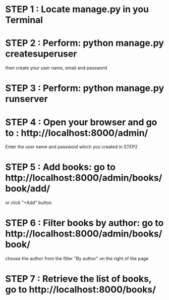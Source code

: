 # STEP 1 : Locate manage.py in you Terminal

# STEP 2 : Perform: python manage.py createsuperuser		
then create your user name, email and password

# STEP 3 : Perform: python manage.py runserver

# STEP 4 : Open your browser and go to : http://localhost:8000/admin/	        
Enter the user name and password which you created in STEP2
	
# STEP 5 : Add books: go to http://localhost:8000/admin/books/book/add/
or click "+Add" button

# STEP 6 : Filter books by author: go to http://localhost:8000/admin/books/book/
choose the author from the filter "By author" on the right of the page

# STEP 7 : Retrieve the list of books, go to http://localhost:8000/books/
